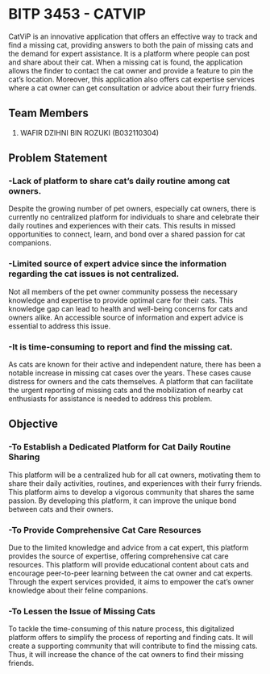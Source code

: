 # BITP 3453 - CATVIP

CatViP is an innovative application that offers an effective way to track and find a missing cat, providing answers to both the pain of missing cats and the demand for expert assistance. It is a platform where people can post and share about their cat. When a missing cat is found, the application allows the finder to contact the cat owner and provide a feature to pin the cat’s location. Moreover, this application also offers cat expertise services where a cat owner can get consultation or advice about their furry friends. 

## Team Members
1. WAFIR DZIHNI BIN ROZUKI (B032110304)

## Problem Statement

### -Lack of platform to share cat’s daily routine among cat owners.  
Despite the growing number of pet owners, especially cat owners, there is currently no centralized platform for individuals to share and celebrate their daily routines and experiences with their cats. This results in missed opportunities to connect, learn, and bond over a shared passion for cat companions. 

### -Limited source of expert advice since the information regarding the cat issues is not centralized. 
Not all members of the pet owner community possess the necessary knowledge and expertise to provide optimal care for their cats. This knowledge gap can lead to health and well-being concerns for cats and owners alike. An accessible source of information and expert advice is essential to address this issue. 

### -It is time-consuming to report and find the missing cat. 
As cats are known for their active and independent nature, there has been a notable increase in missing cat cases over the years. These cases cause distress for owners and the cats themselves. A platform that can facilitate the urgent reporting of missing cats and the mobilization of nearby cat enthusiasts for assistance is needed to address this problem. 

## Objective

### -To Establish a Dedicated Platform for Cat Daily Routine Sharing 
This platform will be a centralized hub for all cat owners, motivating them to share their daily activities, routines, and experiences with their furry friends. This platform aims to develop a vigorous community that shares the same passion. By developing this platform, it can improve the unique bond between cats and their owners. 

### -To Provide Comprehensive Cat Care Resources 
Due to the limited knowledge and advice from a cat expert, this platform provides the source of expertise, offering comprehensive cat care resources. This platform will provide educational content about cats and encourage peer-to-peer learning between the cat owner and cat experts. Through the expert services provided, it aims to empower the cat’s owner knowledge about their feline companions. 

### -To Lessen the Issue of Missing Cats 
To tackle the time-consuming of this nature process, this digitalized platform offers to simplify the process of reporting and finding cats. It will create a supporting community that will contribute to find the missing cats. Thus, it will increase the chance of the cat owners to find their missing friends.  

